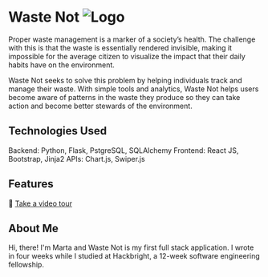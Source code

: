 # Waste Not ![Logo](waste-management-project/static/img/trashbin.svg)
Proper waste management is a marker of a society’s health. The challenge with this is that the waste is essentially rendered invisible, making it impossible for the average citizen to visualize the impact that their daily habits have on the environment. 

Waste Not seeks to solve this problem by helping individuals track and manage their waste. With simple tools and analytics, Waste Not helps users become aware of patterns in the waste they produce so they can take action and become better stewards of the environment.
## Technologies Used
Backend: Python, Flask, PstgreSQL, SQLAlchemy
Frontend: React JS, Bootstrap, Jinja2
APIs: Chart.js, Swiper.js
## Features
🎥 [Take a video tour](https://www.youtube.com/watch?v=dwfOQtPjIxc)
## About Me
Hi, there! I'm Marta and Waste Not is my first full stack application. I wrote in four weeks while I studied at Hackbright, a 12-week software engineering fellowship. 